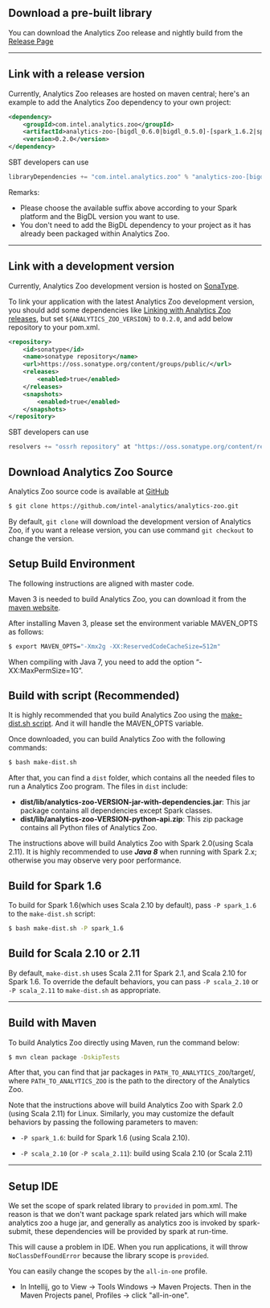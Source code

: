 ## **Download a pre-built library**

You can download the Analytics Zoo release and nightly build from the [Release Page](../release-download.md)

---
## **Link with a release version**

Currently, Analytics Zoo releases are hosted on maven central; here's an example to add the Analytics Zoo dependency to your own project:
```xml
<dependency>
    <groupId>com.intel.analytics.zoo</groupId>
    <artifactId>analytics-zoo-[bigdl_0.6.0|bigdl_0.5.0]-[spark_1.6.2|spark_2.1.1|spark_2.2.0]</artifactId>
    <version>0.2.0</version>
</dependency>
```

SBT developers can use
```sbt
libraryDependencies += "com.intel.analytics.zoo" % "analytics-zoo-[bigdl_0.6.0|bigdl_0.5.0]-[spark_1.6.2|spark_2.1.1|spark_2.2.0]" % "${ANALYTICS_ZOO_VERSION}"
```

Remarks:
- Please choose the available suffix above according to your Spark platform and the BigDL version you want to use.
- You don't need to add the BigDL dependency to your project as it has already been packaged within Analytics Zoo.

---
## **Link with a development version**

Currently, Analytics Zoo development version is hosted on [SonaType](https://oss.sonatype.org/content/groups/public/com/intel/analytics/zoo/).

To link your application with the latest Analytics Zoo development version, you should add some dependencies like [Linking with Analytics Zoo releases](#link-with-a-release-version), but set `${ANALYTICS_ZOO_VERSION}` to `0.2.0`, and add below repository to your pom.xml.

```xml
<repository>
    <id>sonatype</id>
    <name>sonatype repository</name>
    <url>https://oss.sonatype.org/content/groups/public/</url>
    <releases>
        <enabled>true</enabled>
    </releases>
    <snapshots>
        <enabled>true</enabled>
    </snapshots>
</repository>
```

SBT developers can use
```sbt
resolvers += "ossrh repository" at "https://oss.sonatype.org/content/repositories/snapshots/"
```

## **Download Analytics Zoo Source**

Analytics Zoo source code is available at [GitHub](https://github.com/intel-analytics/analytics-zoo)

```bash
$ git clone https://github.com/intel-analytics/analytics-zoo.git
```

By default, `git clone` will download the development version of Analytics Zoo, if you want a release version, you can use command `git checkout` to change the version.


## **Setup Build Environment**

The following instructions are aligned with master code.

Maven 3 is needed to build Analytics Zoo, you can download it from the [maven website](https://maven.apache.org/download.cgi).

After installing Maven 3, please set the environment variable MAVEN_OPTS as follows:
```bash
$ export MAVEN_OPTS="-Xmx2g -XX:ReservedCodeCacheSize=512m"
```
When compiling with Java 7, you need to add the option “-XX:MaxPermSize=1G”.


## **Build with script (Recommended)**

It is highly recommended that you build Analytics Zoo using the [make-dist.sh script](https://github.com/intel-analytics/analytics-zoo/blob/master/make-dist.sh). And it will handle the MAVEN_OPTS variable.

Once downloaded, you can build Analytics Zoo with the following commands:
```bash
$ bash make-dist.sh
```
After that, you can find a `dist` folder, which contains all the needed files to run a Analytics Zoo program. The files in `dist` include:

* **dist/lib/analytics-zoo-VERSION-jar-with-dependencies.jar**: This jar package contains all dependencies except Spark classes.
* **dist/lib/analytics-zoo-VERSION-python-api.zip**: This zip package contains all Python files of Analytics Zoo.

The instructions above will build Analytics Zoo with Spark 2.0(using Scala 2.11). It is highly recommended to use _**Java 8**_ when running with Spark 2.x; otherwise you may observe very poor performance.

## **Build for Spark 1.6**

To build for Spark 1.6(which uses Scala 2.10 by default), pass `-P spark_1.6` to the `make-dist.sh` script:
```bash
$ bash make-dist.sh -P spark_1.6
```

## **Build for Scala 2.10 or 2.11**

By default, `make-dist.sh` uses Scala 2.11 for Spark 2.1, and Scala 2.10 for Spark 1.6. To override the default behaviors, you can pass `-P scala_2.10` or `-P scala_2.11` to `make-dist.sh` as appropriate.

---
## **Build with Maven**

To build Analytics Zoo directly using Maven, run the command below:

```bash
$ mvn clean package -DskipTests
```
After that, you can find that jar packages in `PATH_TO_ANALYTICS_ZOO`/target/, where `PATH_TO_ANALYTICS_ZOO` is the path to the directory of the Analytics Zoo.

Note that the instructions above will build Analytics Zoo with Spark 2.0 (using Scala 2.11) for Linux. Similarly, you may customize the default behaviors by passing the following parameters to maven:

 - `-P spark_1.6`: build for Spark 1.6 (using Scala 2.10).
 * `-P scala_2.10` (or `-P scala_2.11`): build using Scala 2.10 (or Scala 2.11)


---
## **Setup IDE**

We set the scope of spark related library to `provided` in pom.xml. The reason is that we don't want package spark related jars which will make analytics zoo a huge jar, and generally as analytics zoo is invoked by spark-submit, these dependencies will be provided by spark at run-time.

This will cause a problem in IDE. When you run applications, it will throw `NoClassDefFoundError` because the library scope is `provided`.

You can easily change the scopes by the `all-in-one` profile.

* In Intellij, go to View -> Tools Windows -> Maven Projects. Then in the Maven Projects panel, Profiles -> click "all-in-one".
